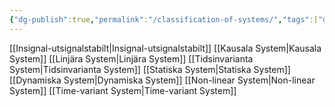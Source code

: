 ```yaml
---
{"dg-publish":true,"permalink":"/classification-of-systems/","tags":["digitalsignalbehandling"]}
---
```


[[Insignal-utsignalstabilt\|Insignal-utsignalstabilt]]
[[Kausala System\|Kausala System]]
[[Linjära System\|Linjära System]]
[[Tidsinvarianta System\|Tidsinvarianta System]]
[[Statiska System\|Statiska System]]
[[Dynamiska System\|Dynamiska System]]
[[Non-linear System\|Non-linear System]]
[[Time-variant System\|Time-variant System]]